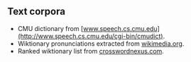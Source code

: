 ## Text corpora

- CMU dictionary from [www.speech.cs.cmu.edu](http://www.speech.cs.cmu.edu/cgi-bin/cmudict).
- Wiktionary pronunciations extracted from [wikimedia.org](https://dumps.wikimedia.org/enwiktionary/).
- Ranked wiktionary list from [crosswordnexus.com](http://crosswordnexus.com/wiki/downloadwiki.php).
